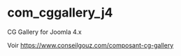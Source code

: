 # com_cggallery_j4
 CG Gallery for Joomla 4.x

Voir https://www.conseilgouz.com/composant-cg-gallery
